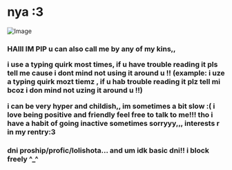 # nya :3
![Image](https://github.com/user-attachments/assets/ebd2c4fe-1411-4132-beca-e69007007b55)
<h3 allign="center">HAIII IM PIP u can also call me by any of my kins,,
  
i use a typing quirk most times, if u have trouble reading it pls tell me cause i dont mind not using it around u !!
(example: i uze a typing quirk mozt tiemz , if u hab trouble reading it plz tell mi bcoz i don mind not uzing it around u !!)
  
i can be very hyper and childish,, im sometimes a bit slow :( i love being positive and friendly feel free to talk to me!!! tho i have a habit of going inactive sometimes sorryyy,,, interests r in my rentry:3

<h3 allign="center">dni proship/profic/lolishota... and um idk basic dni!! i block freely ^_^</h3>
